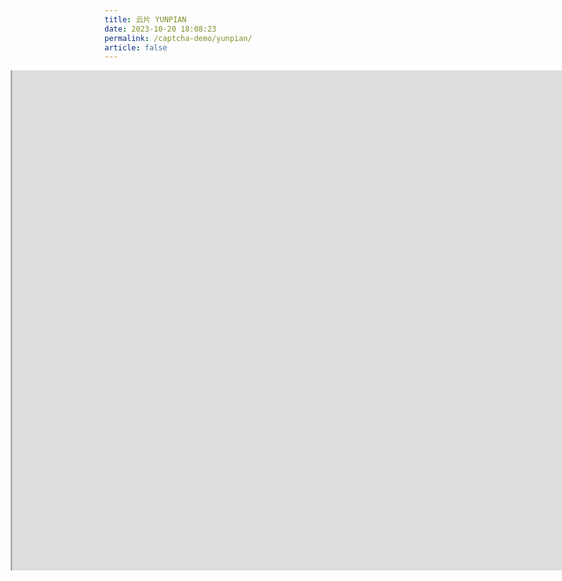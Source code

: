```yaml
---
title: 云片 YUNPIAN
date: 2023-10-20 18:08:23
permalink: /captcha-demo/yunpian/
article: false
---
```


<style>
    .wrapper {
        width: 1200px;
        height: 800px;
        position: relative;
        overflow: hidden;
        margin-left: -150px;
    }
    .wrapper iframe {
        position: absolute;
        margin-top: -1300px;
        /* margin-left: -300px; */
        width: 1200px;
        height: 2200px;
    }
</style>

<div class="wrapper">
    <iframe src="https://www.yunpian.com/product/captcha" scrolling="no"></iframe>
</div>
